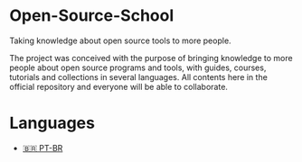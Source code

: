 # Open-Source-School
Taking knowledge about open source tools to more people.

The project was conceived with the purpose of bringing knowledge to more people about open source programs and tools, with guides, courses, tutorials and collections in several languages. All contents here in the official repository and everyone will be able to collaborate.

# Languages

- [🇧🇷 PT-BR](languages/PT-BR/README_PT-BR.md)